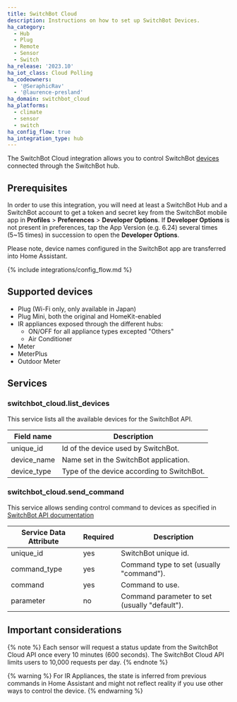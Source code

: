 ```yaml
---
title: SwitchBot Cloud
description: Instructions on how to set up SwitchBot Devices.
ha_category:
  - Hub
  - Plug
  - Remote
  - Sensor
  - Switch
ha_release: '2023.10'
ha_iot_class: Cloud Polling
ha_codeowners:
  - '@SeraphicRav'
  - '@laurence-presland'
ha_domain: switchbot_cloud
ha_platforms:
  - climate
  - sensor
  - switch
ha_config_flow: true
ha_integration_type: hub
---
```


The SwitchBot Cloud integration allows you to control SwitchBot [devices](https://www.switch-bot.com/) connected through the SwitchBot hub.

## Prerequisites

In order to use this integration, you will need at least a SwitchBot Hub and a SwitchBot account to get a token and secret key from the SwitchBot mobile app in **Profiles** > **Preferences** > **Developer Options**. If **Developer Options** is not present in preferences, tap the App Version (e.g. 6.24) several times (5~15 times) in succession to open the **Developer Options**.

Please note, device names configured in the SwitchBot app are transferred into Home Assistant.

{% include integrations/config_flow.md %}

## Supported devices

- Plug (Wi-Fi only, only available in Japan)
- Plug Mini, both the original and HomeKit-enabled
- IR appliances exposed through the different hubs:
  - ON/OFF for all appliance types excepted "Others"
  - Air Conditioner
- Meter
- MeterPlus
- Outdoor Meter

## Services

### switchbot_cloud.list_devices

This service lists all the available devices for the SwitchBot API.

| Field name  | Description                                |
| ----------- | ------------------------------------------ |
| unique_id   | Id of the device used by SwitchBot.        |
| device_name | Name set in the SwitchBot application.     |
| device_type | Type of the device according to SwitchBot. |

### switchbot_cloud.send_command

This service allows sending control command to devices as specified in [SwitchBot API documentation](https://github.com/OpenWonderLabs/SwitchBotAPI?tab=readme-ov-file#send-device-control-commands)

| Service Data Attribute | Required | Description                                   |
| ---------------------- | -------- | --------------------------------------------- |
| unique_id              | yes      | SwitchBot unique id.                          |
| command_type           | yes      | Command type to set (usually "command").      |
| command                | yes      | Command to use.                               |
| parameter              | no       | Command parameter to set (usually "default"). |

## Important considerations

{% note %}
Each sensor will request a status update from the SwitchBot Cloud API once every 10 minutes (600 seconds). The SwitchBot Cloud API limits users to 10,000 requests per day.
{% endnote %}

{% warning %}
For IR Appliances, the state is inferred from previous commands in Home Assistant and might not reflect reality if you use other ways to control the device.
{% endwarning %}

